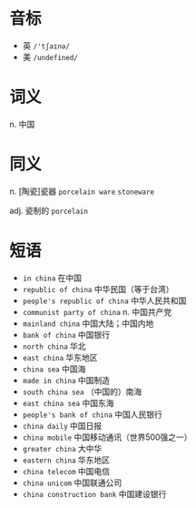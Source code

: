 # 音标

- 英 `/'tʃaɪnə/`
- 美 `/undefined/`

# 词义

n. 中国


# 同义

n. [陶瓷]瓷器
`porcelain ware` `stoneware`

adj. 瓷制的
`porcelain`

# 短语

- `in china` 在中国
- `republic of china` 中华民国（等于台湾）
- `people's republic of china` 中华人民共和国
- `communist party of china` n. 中国共产党
- `mainland china` 中国大陆；中国内地
- `bank of china` 中国银行
- `north china` 华北
- `east china` 华东地区
- `china sea` 中国海
- `made in china` 中国制造
- `south china sea` （中国的）南海
- `east china sea` 中国东海
- `people's bank of china` 中国人民银行
- `china daily` 中国日报
- `china mobile` 中国移动通讯（世界500强之一）
- `greater china` 大中华
- `eastern china` 华东地区
- `china telecom` 中国电信
- `china unicom` 中国联通公司
- `china construction bank` 中国建设银行

